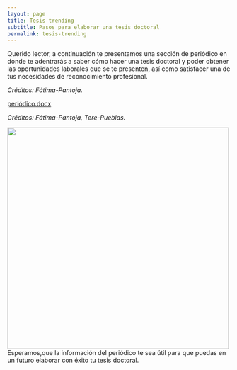 ```yaml
---
layout: page
title: Tesis trending
subtitle: Pasos para elaborar una tesis doctoral
permalink: tesis-trending
---
```

Querido lector, a continuación te presentamos una sección de periódico en donde te adentrarás a saber cómo hacer una tesis doctoral y poder obtener las oportunidades laborales que se te presenten, así como satisfacer una de tus necesidades de reconocimiento profesional.

*Créditos: Fátima-Pantoja.*

[periódico.docx](https://github.com/user-attachments/files/15861466/periodico.docx)

*Créditos: Fátima-Pantoja, Tere-Pueblas.*

<img src="{{site.baseurl }}/assets/img/Birrete.jpg" style="float:left;width:500px;padding-right:28px;">

Esperamos,que la información del periódico te sea útil para que puedas en un futuro elaborar con éxito tu tesis doctoral.

